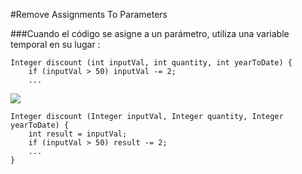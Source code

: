 #Remove Assignments To Parameters

###Cuando el código se asigne a un parámetro, utiliza una variable temporal en su lugar :

```
Integer discount (int inputVal, int quantity, int yearToDate) {
    if (inputVal > 50) inputVal -= 2;
    ...
```
![](http://www.iconki.com/icons/Software-Applications/32x32-Applications-Basics/arrow_down_blue.png)

```
Integer discount (Integer inputVal, Integer quantity, Integer yearToDate) {
    int result = inputVal;
    if (inputVal > 50) result -= 2;
    ...
}
```